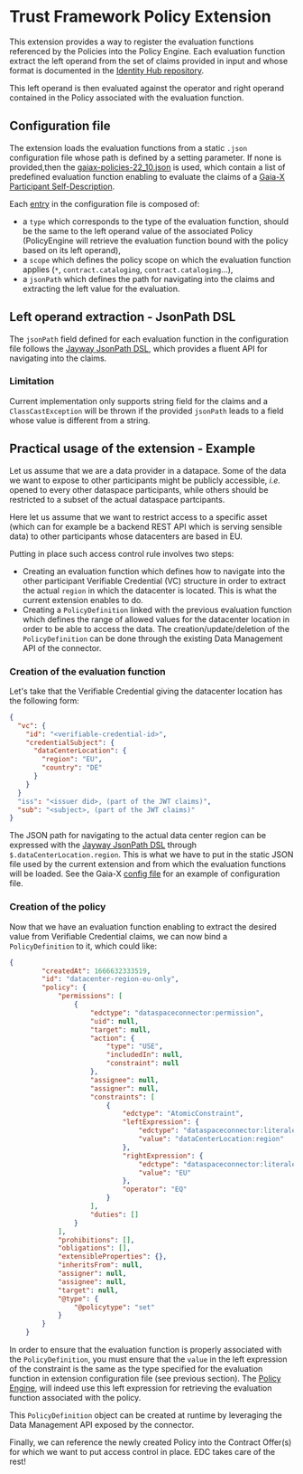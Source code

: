 # Trust Framework Policy Extension

This extension provides a way to register the evaluation functions referenced by the Policies into the Policy Engine. Each evaluation function
extract the left operand from the set of claims provided in input and whose format is documented in the [Identity Hub repository](https://github.com/eclipse-dataspaceconnector/IdentityHub/tree/main/docs/developer/decision-records/2022-07-01-get-claims).

This left operand is then evaluated against the operator and right operand contained in the Policy associated with the evaluation function. 

## Configuration file

The extension loads the evaluation functions from a static `.json` configuration file whose path is defined by a setting parameter. 
If none is provided,then the [gaiax-policies-22_10.json](./src/main/resources/gaiax-policies-22_10.json) is used, which contain a list of predefined
evaluation function enabling to evaluate the claims of a [Gaia-X Participant Self-Description](https://gaia-x.gitlab.io/technical-committee/federation-services/data-exchange/dewg/#ontologies-for-data-exchange).

Each [entry](./src/main/java/org/eclipse/edc/trustframework/policy/seeding/model/PolicyEntry.java) in the configuration file is composed of:
- a `type` which corresponds to the type of the evaluation function, should be the same to the left operand value of the associated Policy (PolicyEngine will retrieve the 
evaluation function bound with the policy based on its left operand),
- a `scope` which defines the policy scope on which the evaluation function applies (`*`, `contract.cataloging`, `contract.cataloging`...),
- a `jsonPath` which defines the path for navigating into the claims and extracting the left value for the evaluation.

## Left operand extraction - JsonPath DSL

The `jsonPath` field defined for each evaluation function in the configuration file follows the [Jayway JsonPath DSL](https://github.com/json-path/JsonPath),
which provides a fluent API for navigating into the claims.

### Limitation 

Current implementation only supports string field for the claims and a `ClassCastException` will be thrown if the provided `jsonPath` leads 
to a field whose value is different from a string.

## Practical usage of the extension - Example

Let us assume that we are a data provider in a datapace. Some of the data we want to expose to other participants might be publicly accessible, 
_i.e._ opened to every other dataspace participants, while others
should be restricted to a subset of the actual dataspace partcipants. 

Here let us assume that we want to restrict access to a specific asset (which can for example be a backend REST API which is serving sensible data) 
to other participants whose datacenters are based in EU. 

Putting in place such access control rule involves two steps:
- Creating an evaluation function which defines how to navigate into the other participant Verifiable Credential (VC) 
structure in order to extract the actual `region` in which the datacenter is located. This is what the current extension enables to do.
- Creating a `PolicyDefinition` linked with the previous evaluation function which defines the range of allowed values for 
the datacenter location in order to be able to access the data. The creation/update/deletion of the `PolicyDefinition` can be done 
through the existing Data Management API of the connector.

### Creation of the evaluation function

Let's take that the Verifiable Credential giving the datacenter location has the following form: 

```json
{
  "vc": {
    "id": "<verifiable-credential-id>",
    "credentialSubject": {
      "dataCenterLocation": {
        "region": "EU",
        "country": "DE"
      }
    }
  }
  "iss": "<issuer did>, (part of the JWT claims)",
  "sub": "<subject>, (part of the JWT claims)"
}
```

The JSON path for navigating to the actual data center region can be expressed with the [Jayway JsonPath DSL](https://github.com/json-path/JsonPath)
through `$.dataCenterLocation.region`. This is what we have to put in the static JSON file used by the current extension and 
from which the evaluation functions will be loaded. See the Gaia-X [config file](./src/main/resources/gaiax-policies-22_10.json) for an example of configuration file.

### Creation of the policy

Now that we have an evaluation function enabling to extract the desired value from Verifiable Credential claims, we can now bind a `PolicyDefinition`
to it, which could like:

```json
{
        "createdAt": 1666632333519,
        "id": "datacenter-region-eu-only",
        "policy": {
            "permissions": [
                {
                    "edctype": "dataspaceconnector:permission",
                    "uid": null,
                    "target": null,
                    "action": {
                        "type": "USE",
                        "includedIn": null,
                        "constraint": null
                    },
                    "assignee": null,
                    "assigner": null,
                    "constraints": [
                        {
                            "edctype": "AtomicConstraint",
                            "leftExpression": {
                                "edctype": "dataspaceconnector:literalexpression",
                                "value": "dataCenterLocation:region"
                            },
                            "rightExpression": {
                                "edctype": "dataspaceconnector:literalexpression",
                                "value": "EU"
                            },
                            "operator": "EQ"
                        }
                    ],
                    "duties": []
                }
            ],
            "prohibitions": [],
            "obligations": [],
            "extensibleProperties": {},
            "inheritsFrom": null,
            "assigner": null,
            "assignee": null,
            "target": null,
            "@type": {
                "@policytype": "set"
            }
        }
    }
```

In order to ensure that the evaluation function is properly associated with the `PolicyDefinition`, you must ensure that the 
`value` in the left expression of the constraint is the same as the type specified for the evaluation function in extension configuration file (see previous section).
The [Policy Engine](https://github.com/eclipse-dataspaceconnector/DataSpaceConnector/blob/main/core/common/policy-engine/src/main/java/org/eclipse/edc/policy/engine/PolicyEngineImpl.java),
will indeed use this left expression for retrieving the evaluation function associated with the policy.

This `PolicyDefinition` object can be created at runtime by leveraging the Data Management API exposed by the connector.

Finally, we can reference the newly created Policy into the Contract Offer(s) for which we want to put access control in place. 
EDC takes care of the rest!